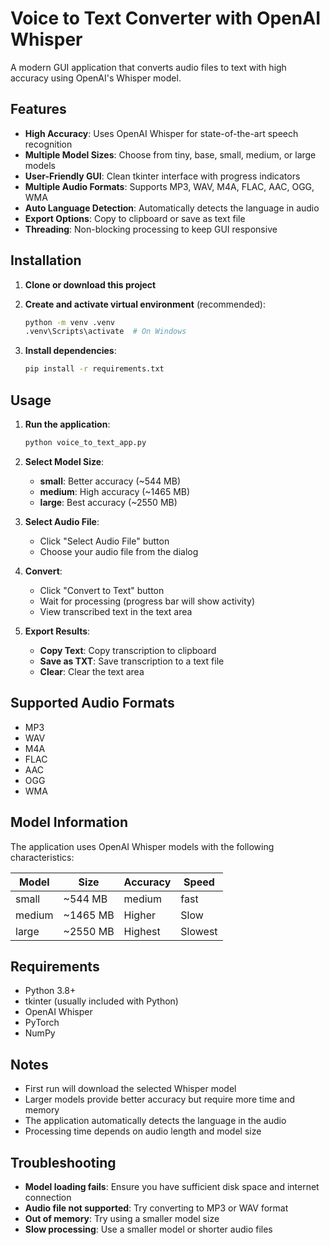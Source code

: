 # Voice to Text Converter with OpenAI Whisper

A modern GUI application that converts audio files to text with high accuracy using OpenAI's Whisper model.

## Features

- **High Accuracy**: Uses OpenAI Whisper for state-of-the-art speech recognition
- **Multiple Model Sizes**: Choose from tiny, base, small, medium, or large models
- **User-Friendly GUI**: Clean tkinter interface with progress indicators
- **Multiple Audio Formats**: Supports MP3, WAV, M4A, FLAC, AAC, OGG, WMA
- **Auto Language Detection**: Automatically detects the language in audio
- **Export Options**: Copy to clipboard or save as text file
- **Threading**: Non-blocking processing to keep GUI responsive

## Installation

1. **Clone or download this project**

2. **Create and activate virtual environment** (recommended):
   ```bash
   python -m venv .venv
   .venv\Scripts\activate  # On Windows
   ```

3. **Install dependencies**:
   ```bash
   pip install -r requirements.txt
   ```

## Usage

1. **Run the application**:
   ```bash
   python voice_to_text_app.py
   ```

2. **Select Model Size**:
   - **small**: Better accuracy (~544 MB)
   - **medium**: High accuracy (~1465 MB)
   - **large**: Best accuracy (~2550 MB)

3. **Select Audio File**:
   - Click "Select Audio File" button
   - Choose your audio file from the dialog

4. **Convert**:
   - Click "Convert to Text" button
   - Wait for processing (progress bar will show activity)
   - View transcribed text in the text area

5. **Export Results**:
   - **Copy Text**: Copy transcription to clipboard
   - **Save as TXT**: Save transcription to a text file
   - **Clear**: Clear the text area

## Supported Audio Formats

- MP3
- WAV
- M4A
- FLAC
- AAC
- OGG
- WMA

## Model Information

The application uses OpenAI Whisper models with the following characteristics:

| Model  | Size   | Accuracy | Speed |
|--------|--------|----------|-------|
| small  | ~544 MB|  medium  | fast  |
| medium | ~1465 MB| Higher  | Slow  |
| large  | ~2550 MB| Highest |Slowest|

## Requirements

- Python 3.8+
- tkinter (usually included with Python)
- OpenAI Whisper
- PyTorch
- NumPy

## Notes

- First run will download the selected Whisper model
- Larger models provide better accuracy but require more time and memory
- The application automatically detects the language in the audio
- Processing time depends on audio length and model size

## Troubleshooting

- **Model loading fails**: Ensure you have sufficient disk space and internet connection
- **Audio file not supported**: Try converting to MP3 or WAV format
- **Out of memory**: Try using a smaller model size
- **Slow processing**: Use a smaller model or shorter audio files
